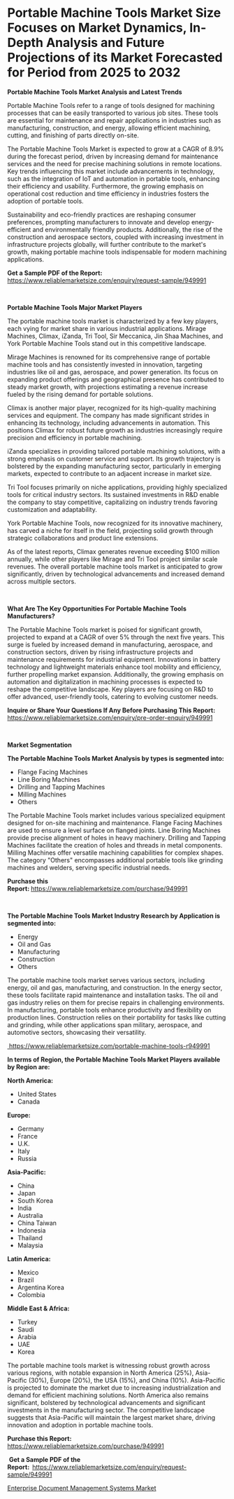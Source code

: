 <p><h1>Portable Machine Tools Market Size Focuses on Market Dynamics, In-Depth Analysis and Future Projections of its Market Forecasted for Period from 2025 to 2032</h1></p><p><strong>Portable Machine Tools Market Analysis and Latest Trends</strong></p>
<p><p>Portable Machine Tools refer to a range of tools designed for machining processes that can be easily transported to various job sites. These tools are essential for maintenance and repair applications in industries such as manufacturing, construction, and energy, allowing efficient machining, cutting, and finishing of parts directly on-site.</p><p>The Portable Machine Tools Market is expected to grow at a CAGR of 8.9% during the forecast period, driven by increasing demand for maintenance services and the need for precise machining solutions in remote locations. Key trends influencing this market include advancements in technology, such as the integration of IoT and automation in portable tools, enhancing their efficiency and usability. Furthermore, the growing emphasis on operational cost reduction and time efficiency in industries fosters the adoption of portable tools.</p><p>Sustainability and eco-friendly practices are reshaping consumer preferences, prompting manufacturers to innovate and develop energy-efficient and environmentally friendly products. Additionally, the rise of the construction and aerospace sectors, coupled with increasing investment in infrastructure projects globally, will further contribute to the market's growth, making portable machine tools indispensable for modern machining applications.</p></p>
<p><strong>Get a Sample PDF of the Report:&nbsp;</strong> <a href="https://www.reliablemarketsize.com/enquiry/request-sample/949991?utm_campaign=2626&utm_medium=2&utm_source=Github&utm_content=ia&utm_term=07032025&utm_id=portable-machine-tools">https://www.reliablemarketsize.com/enquiry/request-sample/949991</a></p>
<p>&nbsp;</p>
<p><strong>Portable Machine Tools Major Market Players</strong></p>
<p><p>The portable machine tools market is characterized by a few key players, each vying for market share in various industrial applications. Mirage Machines, Climax, iZanda, Tri Tool, Sir Meccanica, Jin Shaa Machines, and York Portable Machine Tools stand out in this competitive landscape.</p><p>Mirage Machines is renowned for its comprehensive range of portable machine tools and has consistently invested in innovation, targeting industries like oil and gas, aerospace, and power generation. Its focus on expanding product offerings and geographical presence has contributed to steady market growth, with projections estimating a revenue increase fueled by the rising demand for portable solutions.</p><p>Climax is another major player, recognized for its high-quality machining services and equipment. The company has made significant strides in enhancing its technology, including advancements in automation. This positions Climax for robust future growth as industries increasingly require precision and efficiency in portable machining.</p><p>iZanda specializes in providing tailored portable machining solutions, with a strong emphasis on customer service and support. Its growth trajectory is bolstered by the expanding manufacturing sector, particularly in emerging markets, expected to contribute to an adjacent increase in market size.</p><p>Tri Tool focuses primarily on niche applications, providing highly specialized tools for critical industry sectors. Its sustained investments in R&D enable the company to stay competitive, capitalizing on industry trends favoring customization and adaptability.</p><p>York Portable Machine Tools, now recognized for its innovative machinery, has carved a niche for itself in the field, projecting solid growth through strategic collaborations and product line extensions.</p><p>As of the latest reports, Climax generates revenue exceeding $100 million annually, while other players like Mirage and Tri Tool project similar scale revenues. The overall portable machine tools market is anticipated to grow significantly, driven by technological advancements and increased demand across multiple sectors.</p></p>
<p>&nbsp;</p>
<p><strong>What Are The Key Opportunities For Portable Machine Tools Manufacturers?</strong></p>
<p><p>The Portable Machine Tools market is poised for significant growth, projected to expand at a CAGR of over 5% through the next five years. This surge is fueled by increased demand in manufacturing, aerospace, and construction sectors, driven by rising infrastructure projects and maintenance requirements for industrial equipment. Innovations in battery technology and lightweight materials enhance tool mobility and efficiency, further propelling market expansion. Additionally, the growing emphasis on automation and digitalization in machining processes is expected to reshape the competitive landscape. Key players are focusing on R&D to offer advanced, user-friendly tools, catering to evolving customer needs.</p></p>
<p><strong>Inquire or Share Your Questions If Any Before Purchasing This Report:</strong> <a href="https://www.reliablemarketsize.com/enquiry/pre-order-enquiry/949991?utm_campaign=2626&utm_medium=2&utm_source=Github&utm_content=ia&utm_term=07032025&utm_id=portable-machine-tools">https://www.reliablemarketsize.com/enquiry/pre-order-enquiry/949991</a></p>
<p>&nbsp;</p>
<p><strong>Market Segmentation</strong></p>
<p><strong>The Portable Machine Tools Market Analysis by types is segmented into:</strong></p>
<p><ul><li>Flange Facing Machines</li><li>Line Boring Machines</li><li>Drilling and Tapping Machines</li><li>Milling Machines</li><li>Others</li></ul></p>
<p><p>The Portable Machine Tools market includes various specialized equipment designed for on-site machining and maintenance. Flange Facing Machines are used to ensure a level surface on flanged joints. Line Boring Machines provide precise alignment of holes in heavy machinery. Drilling and Tapping Machines facilitate the creation of holes and threads in metal components. Milling Machines offer versatile machining capabilities for complex shapes. The category "Others" encompasses additional portable tools like grinding machines and welders, serving specific industrial needs.</p></p>
<p><strong>Purchase this Report:&nbsp;</strong><a href="https://www.reliablemarketsize.com/purchase/949991?utm_campaign=2626&utm_medium=2&utm_source=Github&utm_content=ia&utm_term=07032025&utm_id=portable-machine-tools">https://www.reliablemarketsize.com/purchase/949991</a></p>
<p>&nbsp;</p>
<p><strong>The Portable Machine Tools Market Industry Research by Application is segmented into:</strong></p>
<p><ul><li>Energy</li><li>Oil and Gas</li><li>Manufacturing</li><li>Construction</li><li>Others</li></ul></p>
<p><p>The portable machine tools market serves various sectors, including energy, oil and gas, manufacturing, and construction. In the energy sector, these tools facilitate rapid maintenance and installation tasks. The oil and gas industry relies on them for precise repairs in challenging environments. In manufacturing, portable tools enhance productivity and flexibility on production lines. Construction relies on their portability for tasks like cutting and grinding, while other applications span military, aerospace, and automotive sectors, showcasing their versatility.</p></p>
<p><a href="https://www.reliablemarketsize.com/portable-machine-tools-r949991?utm_campaign=2626&utm_medium=2&utm_source=Github&utm_content=ia&utm_term=07032025&utm_id=portable-machine-tools">&nbsp;https://www.reliablemarketsize.com/portable-machine-tools-r949991</a></p>
<p><strong>In terms of Region, the Portable Machine Tools Market Players available by Region are:</strong></p>
<p>
    <p> <strong> North America: </strong>
        <ul>
            <li>United States</li>
            <li>Canada</li>
        </ul>
        </p> 
    <p> <strong> Europe: </strong>
        <ul>
            <li>Germany</li>
            <li>France</li>
            <li>U.K.</li>
            <li>Italy</li>
            <li>Russia</li>
        </ul>
        </p> 
    <p> <strong> Asia-Pacific: </strong>
        <ul>
            <li>China</li>
            <li>Japan</li>
            <li>South Korea</li>
            <li>India</li>
            <li>Australia</li>
            <li>China Taiwan</li>
            <li>Indonesia</li>
            <li>Thailand</li>
            <li>Malaysia</li>
        </ul>
        </p> 
    <p> <strong> Latin America: </strong>
        <ul>
            <li>Mexico</li>
            <li>Brazil</li>
            <li>Argentina Korea</li>
            <li>Colombia</li>
        </ul>
        </p> 
    <p> <strong> Middle East & Africa: </strong>
        <ul>
            <li>Turkey</li>
            <li>Saudi</li>
            <li>Arabia</li>
            <li>UAE</li>
            <li>Korea</li>
        </ul>
    </p>
    </p>
<p><p>The portable machine tools market is witnessing robust growth across various regions, with notable expansion in North America (25%), Asia-Pacific (30%), Europe (20%), the USA (15%), and China (10%). Asia-Pacific is projected to dominate the market due to increasing industrialization and demand for efficient machining solutions. North America also remains significant, bolstered by technological advancements and significant investments in the manufacturing sector. The competitive landscape suggests that Asia-Pacific will maintain the largest market share, driving innovation and adoption in portable machine tools.</p></p>
<p><strong>Purchase this Report: </strong><a href="https://www.reliablemarketsize.com/purchase/949991?utm_campaign=2626&utm_medium=2&utm_source=Github&utm_content=ia&utm_term=07032025&utm_id=portable-machine-tools">https://www.reliablemarketsize.com/purchase/949991</a></p>
<p>&nbsp;<strong>Get a Sample PDF of the Report:&nbsp;&nbsp;</strong><a href="https://www.reliablemarketsize.com/enquiry/request-sample/949991?utm_campaign=2626&utm_medium=2&utm_source=Github&utm_content=ia&utm_term=07032025&utm_id=portable-machine-tools">https://www.reliablemarketsize.com/enquiry/request-sample/949991</a></p>
<p><strong></strong></p>
<p><p><a href="https://github.com/bolalfredia7777/Market-Research-Report-List-1/blob/main/enterprise-document-management-systems-market.md?utm_campaign=2626&utm_medium=2&utm_source=Github&utm_content=ia&utm_term=07032025&utm_id=portable-machine-tools">Enterprise Document Management Systems Market</a></p></p>